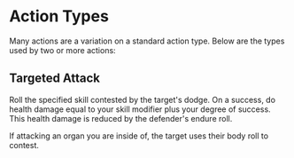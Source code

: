 # Action Types

Many actions are a variation on a standard action type. Below are the types used
by two or more actions:

## Targeted Attack

Roll the specified skill contested by the target's dodge. On a success, do
health damage equal to your skill modifier plus your degree of success. This
health damage is reduced by the defender's endure roll.

If attacking an organ you are inside of, the target uses their body roll to
contest.
